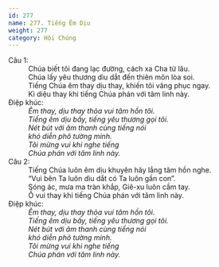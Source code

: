 ```yaml
---
id: 277
name: 277. Tiếng Êm Dịu
weight: 277
category: Hội Chúng
---
```

<dl><dt>Câu 1:</dt><dd data-verse="1">Chúa biết tôi đang lạc đường, cách xa Cha từ lâu. <br/>Chúa lấy yêu thương dìu dắt đến thiên môn lòa soi. <br/>Tiếng Chúa êm thay dịu thay, khiến tôi vâng phục ngay. <br/>Kì diệu thay khi tiếng Chúa phán với tâm linh này. </dd><dt>Điệp khúc:</dt><dd data-chorus="1"><em>Êm thay, dịu thay thỏa vui tâm hồn tôi. <br/>Tiếng êm dịu bấy, tiếng yêu thương gọi tôi. <br/>Nét bút với âm thanh cùng tiếng nói <br/>khó diễn phô tường minh. <br/>Tôi mừng vui khi nghe tiếng <br/>Chúa phán với tâm linh này. </em></dd><dt>Câu 2:</dt><dd data-verse="2">Tiếng Chúa luôn êm dịu khuyên hãy lắng tâm hồn nghe. <br/>“Vui bên Ta luôn dìu dắt có Ta luôn gần con”. <br/>Sóng ác, mưa ma tràn khắp, Giê-xu luôn cầm tay. <br/>Ồ vui thay khi tiếng Chúa phán với tâm linh này. </dd><dt>Điệp khúc:</dt><dd data-chorus="1"><em>Êm thay, dịu thay thỏa vui tâm hồn tôi. <br/>Tiếng êm dịu bấy, tiếng yêu thương gọi tôi. <br/>Nét bút với âm thanh cùng tiếng nói <br/>khó diễn phô tường minh. <br/>Tôi mừng vui khi nghe tiếng <br/>Chúa phán với tâm linh này. </em></dd></dl>
